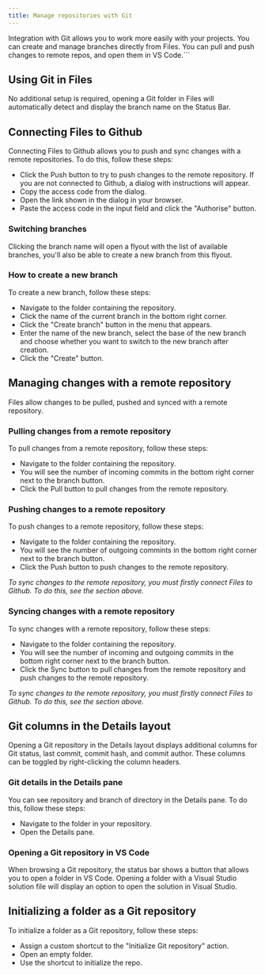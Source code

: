 ```yaml
---
title: Manage repositories with Git
---
```


Integration with Git allows you to work more easily with your projects. You can create and manage branches directly from Files. You can pull and push changes to remote repos, and open them in VS Code.```

## Using Git in Files

No additional setup is required, opening a Git folder in Files will automatically detect and display the branch name on the Status Bar.

## Connecting Files to Github

Connecting Files to Github allows you to push and sync changes with a remote repositories.
To do this, follow these steps:

- Click the Push button to try to push changes to the remote repository.
  If you are not connected to Github, a dialog with instructions will appear.
- Copy the access code from the dialog.
- Open the link shown in the dialog in your browser.
- Paste the access code in the input field and click the "Authorise" button.

### Switching branches

Clicking the branch name will open a flyout with the list of available branches, you'll also be able to create a new branch from this flyout.

### How to create a new branch

To create a new branch, follow these steps:

- Navigate to the folder containing the repository.
- Click the name of the current branch in the bottom right corner.
- Click the "Create branch" button in the menu that appears.
- Enter the name of the new branch, select the base of the new branch and choose whether you want to switch to the new branch after creation.
- Click the "Create" button.

## Managing changes with a remote repository

Files allow changes to be pulled, pushed and synced with a remote repository.

### Pulling changes from a remote repository

To pull changes from a remote repository, follow these steps:

- Navigate to the folder containing the repository.
- You will see the number of incoming commits in the bottom right corner next to the branch button.
- Click the Pull button to pull changes from the remote repository.

### Pushing changes to a remote repository

To push changes to a remote repository, follow these steps:

- Navigate to the folder containing the repository.
- You will see the number of outgoing commints in the bottom right corner next to the branch button.
- Click the Push button to push changes to the remote repository.

_To sync changes to the remote repository, you must firstly connect Files to Github. To do this, see the section above._

### Syncing changes with a remote repository

To sync changes with a remote repository, follow these steps:

- Navigate to the folder containing the repository.
- You will see the number of incoming and outgoing commits in the bottom right corner next to the branch button.
- Click the Sync button to pull changes from the remote repository and push changes to the remote repository.

_To sync changes to the remote repository, you must firstly connect Files to Github. To do this, see the section above._

## Git columns in the Details layout

Opening a Git repository in the Details layout displays additional columns for Git status, last commit, commit hash, and commit author. These columns can be toggled by right-clicking the column headers.

### Git details in the Details pane

You can see repository and branch of directory in the Details pane.
To do this, follow these steps:

- Navigate to the folder in your repository.
- Open the Details pane.

### Opening a Git repository in VS Code

When browsing a Git repository, the status bar shows a button that allows you to open a folder in VS Code. Opening a folder with a Visual Studio solution file will display an option to open the solution in Visual Studio.

## Initializing a folder as a Git repository

To initialize a folder as a Git repository, follow these steps:

- Assign a custom shortcut to the "Initialize Git repository" action.
- Open an empty folder.
- Use the shortcut to initialize the repo.
